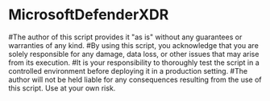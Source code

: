 # MicrosoftDefenderXDR

#The author of this script provides it "as is" without any guarantees or warranties of any kind.
#By using this script, you acknowledge that you are solely responsible for any damage, data loss, or other issues that may arise from its execution.
#It is your responsibility to thoroughly test the script in a controlled environment before deploying it in a production setting.
#The author will not be held liable for any consequences resulting from the use of this script. Use at your own risk.
